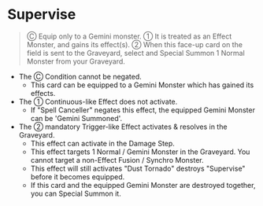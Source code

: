 # Supervise

> Ⓒ Equip only to a Gemini monster. ① It is treated as an Effect Monster, and gains its effect(s). ② When this face-up card on the field is sent to the Graveyard, select and Special Summon 1 Normal Monster from your Graveyard.

*   The Ⓒ Condition cannot be negated.
    *   This card can be equipped to a Gemini Monster which has gained its effects.
*   The ① Continuous-like Effect does not activate.
    *   If "Spell Canceller" negates this effect, the equipped Gemini Monster can be 'Gemini Summoned'.
*   The ② mandatory Trigger-like Effect activates & resolves in the Graveyard.
    *   This effect can activate in the Damage Step.
    *   This effect targets 1 Normal / Gemini Monster in the Graveyard. You cannot target a non-Effect Fusion / Synchro Monster.
    *   This effect will still activates "Dust Tornado" destroys "Supervise" before it becomes equipped.
    *   If this card and the equipped Gemini Monster are destroyed together, you can Special Summon it.
